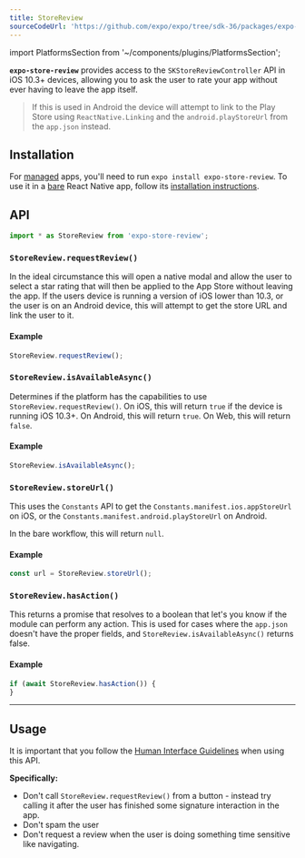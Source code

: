 ```yaml
---
title: StoreReview
sourceCodeUrl: 'https://github.com/expo/expo/tree/sdk-36/packages/expo-store-review'
---
```


import PlatformsSection from '~/components/plugins/PlatformsSection';

**`expo-store-review`** provides access to the `SKStoreReviewController` API in iOS 10.3+ devices, allowing you to ask the user to rate your app without ever having to leave the app itself.

> If this is used in Android the device will attempt to link to the Play Store using `ReactNative.Linking` and the `android.playStoreUrl` from the `app.json` instead.

<PlatformsSection android emulator ios simulator />

## Installation

For [managed](../../introduction/managed-vs-bare/#managed-workflow) apps, you'll need to run `expo install expo-store-review`. To use it in a [bare](../../introduction/managed-vs-bare/#bare-workflow) React Native app, follow its [installation instructions](https://github.com/expo/expo/tree/master/packages/expo-store-review).

## API

```js
import * as StoreReview from 'expo-store-review';
```

### `StoreReview.requestReview()`

In the ideal circumstance this will open a native modal and allow the user to select a star rating that will then be applied to the App Store without leaving the app.
If the users device is running a version of iOS lower than 10.3, or the user is on an Android device, this will attempt to get the store URL and link the user to it.

#### Example

```js
StoreReview.requestReview();
```

### `StoreReview.isAvailableAsync()`

Determines if the platform has the capabilities to use `StoreReview.requestReview()`. On iOS, this will return `true` if the device is running iOS 10.3+. On Android, this will return `true`. On Web, this will return `false`.

#### Example

```js
StoreReview.isAvailableAsync();
```

### `StoreReview.storeUrl()`

This uses the `Constants` API to get the `Constants.manifest.ios.appStoreUrl` on iOS, or the `Constants.manifest.android.playStoreUrl` on Android.

In the bare workflow, this will return `null`.

#### Example

```js
const url = StoreReview.storeUrl();
```

### `StoreReview.hasAction()`

This returns a promise that resolves to a boolean that let's you know if the module can perform any action. This is used for cases where the `app.json` doesn't have the proper fields, and `StoreReview.isAvailableAsync()` returns false.

#### Example

```js
if (await StoreReview.hasAction()) {
}
```

---

## Usage

It is important that you follow the [Human Interface Guidelines](https://developer.apple.com/ios/human-interface-guidelines/system-capabilities/ratings-and-reviews/) when using this API.

**Specifically:**

- Don't call `StoreReview.requestReview()` from a button - instead try calling it after the user has finished some signature interaction in the app.
- Don't spam the user
- Don't request a review when the user is doing something time sensitive like navigating.
